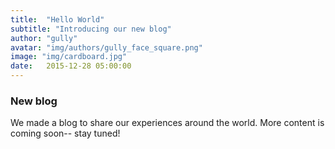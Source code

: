 ```yaml
---
title:  "Hello World"
subtitle: "Introducing our new blog"
author: "gully"
avatar: "img/authors/gully_face_square.png"
image: "img/cardboard.jpg"
date:   2015-12-28 05:00:00
---
```


### New blog

We made a blog to share our experiences around the world.  More content is coming soon-- stay tuned!